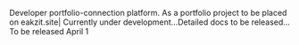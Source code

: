 Developer portfolio-connection platform. As a portfolio project to be placed on eakzit.site|
Currently under development...Detailed docs to be released...
To be released April 1
